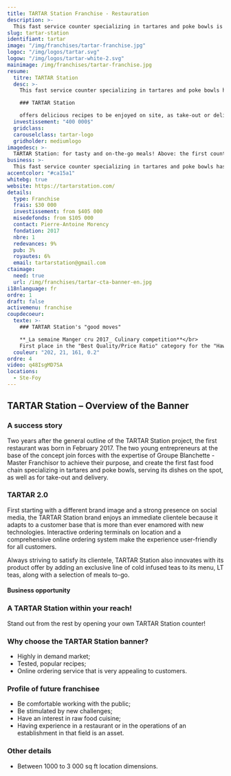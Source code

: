 ```yaml
---
title: TARTAR Station Franchise - Restauration
description: >-
  This fast service counter specializing in tartares and poke bowls is your stop for healthy and go meals.
slug: tartar-station
identifiant: tartar
image: "/img/franchises/tartar-franchise.jpg"
logoc: "/img/logos/tartar.svg"
logow: "/img/logos/tartar-white-2.svg"
mainimage: /img/franchises/tartar-franchise.jpg
resume:
  titre: TARTAR Station
  desc: >-
    This fast service counter specializing in tartares and poke bowls has quickly become a favorite among amateurs of healthy, on the go meals. At the forefront of the latest food trends, 

    ### TARTAR Station 

    offers delicious recipes to be enjoyed on site, as take-out or delivery; without compromising quality or taste in any way.   
  investissement: "400 000$"
  gridclass: 
  carouselclass: tartar-logo 
  gridholder: mediumlogo
imagedesc: >-
  TARTAR Station: for tasty and on-the-go meals! Above: the first counter of the banner, located in Ste-foy.
business: >-
  This fast service counter specializing in tartares and poke bowls has quickly become a favorite among amateurs of healthy, on the go meals. At the forefront of the latest food trends, TARTAR Station offers delicious recipes to be enjoyed on site, as take-out or delivery; without compromising quality or taste in any way. 
accentcolor: "#ca15a1"
whitebg: true
website: https://tartarstation.com/
details:
  type: Franchise
  frais: $30 000
  investissement: from $405 000 
  misedefonds: from $105 000
  contact: Pierre-Antoine Morency
  fondation: 2017
  nbre: 1
  redevances: 9%
  pub: 3%
  royautes: 6%
  email: tartarstation@gmail.com
ctaimage: 
  need: true
  url: /img/franchises/tartar-cta-banner-en.jpg
i18nlanguage: fr
ordre: 1
draft: false
activemenu: franchise
coupdecoeur: 
  texte: >-
    ### TARTAR Station's "good moves"

    **_La semaine Manger cru 2017_ Culinary competition**</br>
    First place in the "Best Quality/Price Ratio" category for the "Hawaiian two-salmon & yogurt tartare" mini poke bowl
  couleur: "202, 21, 161, 0.2"
ordre: 4
video: q48IsgMD7SA
locations:
  - Ste-Foy
---
```

## TARTAR Station – Overview of the Banner 

### A success story

Two years after the general outline of the TARTAR Station project, the first restaurant was born in February 2017. The two young entrepreneurs at the base of the concept join forces with the expertise of Groupe Blanchette - Master Franchisor to achieve their purpose, and create the first fast food chain specializing in tartares and poke bowls, serving its dishes on the spot, as well as for take-out and delivery.  


### TARTAR 2.0

First starting with a different brand image and a strong presence on social media, the TARTAR Station brand enjoys an immediate clientele because it adapts to a customer base that is more than ever enamored with new technologies. Interactive ordering terminals on location and a comprehensive online ordering system make the experience user-friendly for all customers.

Always striving to satisfy its clientele, TARTAR Station also innovates with its product offer by adding an exclusive line of cold infused teas to its menu, LT teas, along with a selection of meals to-go.

#### Business opportunity

### A TARTAR Station within your reach!

Stand out from the rest by opening your own TARTAR Station counter! 

### Why choose the TARTAR Station banner? 

- Highly in demand market;
- Tested, popular recipes; 
- Online ordering service that is very appealing to customers.

### Profile of future franchisee

- Be comfortable working with the public; 
- Be stimulated by new challenges;
- Have an interest in raw food cuisine;
- Having experience in a restaurant or in the operations of an establishment in that field is an asset.

### Other details

- Between 1000 to 3 000 sq ft location dimensions.
